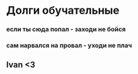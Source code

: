 # Долги обучательные
### если ты сюда попал - заходи не бойся
### сам нарвался на провал - уходи не плач

## Ivan <3
